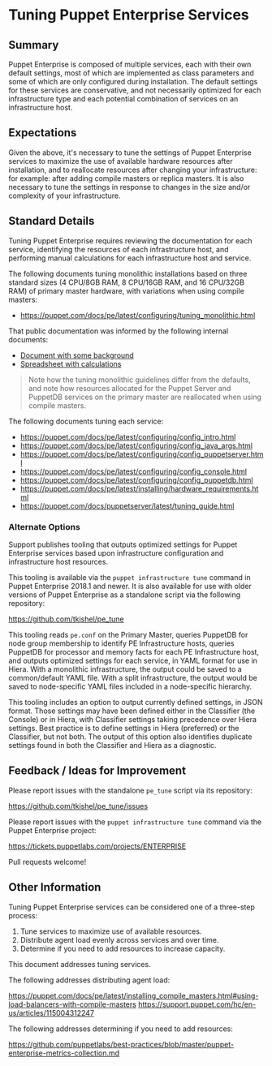 # Tuning Puppet Enterprise Services

## Summary

Puppet Enterprise is composed of multiple services, each with their own default settings, most of which are implemented as class parameters and some of which are only configured during installation. The default settings for these services are conservative, and not necessarily optimized for each infrastructure type and each potential combination of services on an infrastructure host.

## Expectations

Given the above, it's necessary to tune the settings of Puppet Enterprise services to maximize the use of available hardware resources after installation, and to reallocate resources after changing your infrastructure: for example: after adding compile masters or replica masters. It is also necessary to tune the settings in response to changes in the size and/or complexity of your infrastructure.

## Standard Details

Tuning Puppet Enterprise requires reviewing the documentation for each service, identifying the resources of each infrastructure host, and performing manual calculations for each infrastructure host and service.

The following documents tuning monolithic installations based on three standard sizes (4 CPU/8GB RAM, 8 CPU/16GB RAM, and 16 CPU/32GB RAM) of primary master hardware, with variations when using compile masters:

  * https://puppet.com/docs/pe/latest/configuring/tuning_monolithic.html

That public documentation was informed by the following internal documents:

  * [Document with some background](https://docs.google.com/document/d/1o3I5jSaonSj0-xCF7B9YNfUN_DhkeO-F-mBJeFnXPiw/edit)
  * [Spreadsheet with calculations](https://docs.google.com/spreadsheets/d/15FzysLcGkG8cEFFVuxE6nyca7x4YxQcn38wFWLXNVgk/edit)

> Note how the tuning monolithic guidelines differ from the defaults, and note how resources allocated for the Puppet Server and PuppetDB services on the primary master are reallocated when using compile masters.

The following documents tuning each service:

* https://puppet.com/docs/pe/latest/configuring/config_intro.html
* https://puppet.com/docs/pe/latest/configuring/config_java_args.html
* https://puppet.com/docs/pe/latest/configuring/config_puppetserver.html
* https://puppet.com/docs/pe/latest/configuring/config_console.html
* https://puppet.com/docs/pe/latest/configuring/config_puppetdb.html
* https://puppet.com/docs/pe/latest/installing/hardware_requirements.html
* https://puppet.com/docs/puppetserver/latest/tuning_guide.html

### Alternate Options

Support publishes tooling that outputs optimized settings for Puppet Enterprise services based upon infrastructure configuration and infrastructure host resources.

This tooling is available via the `puppet infrastructure tune` command in Puppet Enterprise 2018.1 and newer. It is also available for use with older versions of Puppet Enterprise as a standalone script via the following repository:

https://github.com/tkishel/pe_tune

This tooling reads `pe.conf` on the Primary Master, queries PuppetDB for node group membership to identify PE Infrastructure hosts, queries PuppetDB for processor and memory facts for each PE Infrastructure host, and outputs optimized settings for each service, in YAML format for use in Hiera. With a monolithic infrastructure, the output could be saved to a common/default YAML file. With a split infrastructure, the output would be saved to node-specific YAML files included in a node-specific hierarchy.

This tooling includes an option to output currently defined settings, in JSON format. Those settings may have been defined either in the Classifier (the Console) or in Hiera, with Classifier settings taking precedence over Hiera settings. Best practice is to define settings in Hiera (preferred) or the Classifier, but not both. The output of this option also identifies duplicate settings found in both the Classifier and Hiera as a diagnostic.

## Feedback / Ideas for Improvement

Please report issues with the standalone `pe_tune` script via its repository:

https://github.com/tkishel/pe_tune/issues

Please report issues with the `puppet infrastructure tune` command via the Puppet Enterprise project:

https://tickets.puppetlabs.com/projects/ENTERPRISE

Pull requests welcome!

## Other Information

Tuning Puppet Enterprise services can be considered one of a three-step process:

1. Tune services to maximize use of available resources.
1. Distribute agent load evenly across services and over time.
3. Determine if you need to add resources to increase capacity.

This document addresses tuning services.

The following addresses distributing agent load:

https://puppet.com/docs/pe/latest/installing_compile_masters.html#using-load-balancers-with-compile-masters
https://support.puppet.com/hc/en-us/articles/115004312247

The following addresses determining if you need to add resources:

https://github.com/puppetlabs/best-practices/blob/master/puppet-enterprise-metrics-collection.md

